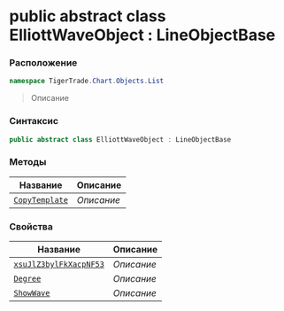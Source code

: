 
# public abstract class ElliottWaveObject : LineObjectBase
### Расположение
```csharp
namespace TigerTrade.Chart.Objects.List
```



> Описание

### Синтаксис
```csharp
public abstract class ElliottWaveObject : LineObjectBase
```


### Методы
| Название | Описание |
| --- | --- |
| [`CopyTemplate`](./ElliottWaveObject.cs/Методы/CopyTemplate.md) | *Описание* |

### Свойства
| Название | Описание |
| --- | --- |
| [`xsuJlZ3bylFkXacpNF53`](./ElliottWaveObject.cs/Свойства/xsuJlZ3bylFkXacpNF53.md) | *Описание* |
| [`Degree`](./ElliottWaveObject.cs/Свойства/Degree.md) | *Описание* |
| [`ShowWave`](./ElliottWaveObject.cs/Свойства/ShowWave.md) | *Описание* |



